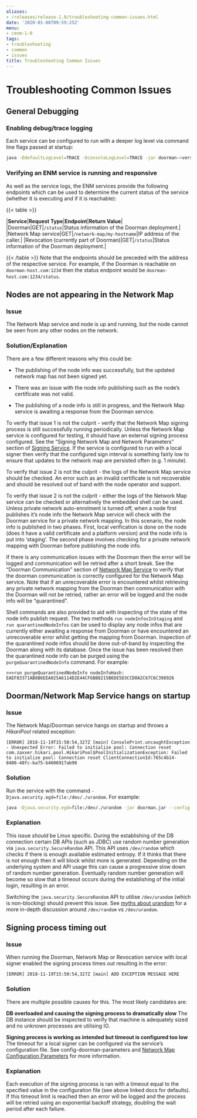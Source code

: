 ```yaml
---
aliases:
- /releases/release-1.0/troubleshooting-common-issues.html
date: '2020-01-08T09:59:25Z'
menu:
- cenm-1-0
tags:
- troubleshooting
- common
- issues
title: Troubleshooting Common Issues
---
```



# Troubleshooting Common Issues


## General Debugging


### Enabling debug/trace logging

Each service can be configured to run with a deeper log level via command line flags passed at startup:

```bash
java -DdefaultLogLevel=TRACE -DconsoleLogLevel=TRACE -jar doorman-<version>.jar --config-file <config file>
```

### Verifying an ENM service is running and responsive

As well as the service logs, the ENM services provide the following endpoints which can be used to determine the current
                    status of the service (whether it is executing and if it is reachable):


{{< table >}}

|**Service**|**Request Type**|**Endpoint**|**Return Value**|
|Doorman|GET|`/status`|Status information of the Doorman deployment.|
|Network Map service|GET|`/network-map/my-hostname`|IP address of the caller.|
|Revocation (currently part of Doorman)|GET|`/status`|Status information of the Doorman deployment.|

{{< /table >}}
Note that the endpoints should be preceded with the address of the respective service. For example, if the Doorman is
                    reachable on `doorman-host.com:1234` then the status endpoint would be `doorman-host.com:1234/status`.


## Nodes are not appearing in the Network Map


### Issue

The Network Map service and node is up and running, but the node cannot be seen from any other nodes on the network.


### Solution/Explanation

There are a few different reasons why this could be:


* The publishing of the node info was successfully, but the updated network map has not been signed yet.


* There was an issue with the node info publishing such as the node’s certificate was not valid.


* The publishing of a node info is still in progress, and the Network Map service is awaiting a response from the
                            Doorman service.


To verify that issue 1 is not the culprit - verify that the Network Map signing process is still successfully running
                    periodically. Unless the Network Map service is configured for testing, it should have an external signing process
                    configured. See the “Signing Network Map and Network Parameters” section of [Signing Service](signing-service.md). If the service is
                    configured to run with a local signer then verify that the configured sign interval is something fairly low to ensure
                    that updates to the network map are persisted often (e.g. 1 minute).

To verify that issue 2 is not the culprit - the logs of the Network Map service should be checked. An error such as an
                    invalid certificate is not recoverable and should be resolved out of band with the node operator and support.

To verify that issue 2 is not the culprit - either the logs of the Network Map service can be checked or alternatively
                    the embedded shell can be used. Unless private network auto-enrolment is turned off, when a node first publishes it’s
                    node info the Network Map service will check with the Doorman service for a private network mapping. In this scenario,
                    the node info is published in two phases. First, local verification is done on the node (does it have a valid
                    certificate and a platform version) and the node info is put into ‘staging’. The second phase involves checking for a
                    private network mapping with Doorman before publishing the node info.

If there is any communication issues with the Doorman then the error will be logged and communication will be retried
                    after a short break. See the “Doorman Communication” section of [Network Map Service](network-map.md) to verify that the doorman
                    communication is correctly configured for the Network Map service. Note that if an unrecoverable error is encountered
                    whilst retrieving any private network mapping from the Doorman then communication with the Doorman will not be retried,
                    rather an error will be logged and the node info will be “quarantined”.

Shell commands are also provided to aid with inspecting of the state of the node info publish request. The two methods
                    `run nodeInfosInStaging` and `run quarantinedNodeInfos` can be used to display any node infos that are currently either
                    awaiting a response from Doorman or have encountered an unrecoverable error whilst getting the mapping from Doorman.
                    Inspection of the quarantined node infos should be done out-of-band by inspecting the Doorman along with its database.
                    Once the issue has been resolved then the quarantined node info can be purged using the `purgeQuarantinedNodeInfo`
                    command. For example:

```guess
>>>run purgeQuarantinedNodeInfo nodeInfoHash: EAEF83371AB8B6EEA025A6114D2E44CF6BB8215B6DE5D3CCD0A2C67C6C398926
```

## Doorman/Network Map Service hangs on startup


### Issue

The Network Map/Doorman service hangs on startup and throws a *HikariPool* related exception:

```guess
[ERROR] 2018-11-19T15:50:54,327Z [main] ConsolePrint.uncaughtException - Unexpected Error: Failed to initialize pool: Connection reset
com.zaxxer.hikari.pool.HikariPool$PoolInitializationException: Failed to initialize pool: Connection reset ClientConnectionId:765c4b14-
8486-48fc-ba75-b4606917ab98
```

### Solution

Run the service with the command `-Djava.security.egd=file:/dev/./urandom`. For example:

```bash
java -Djava.security.egd=file:/dev/./urandom -jar doorman.jar --config-file doorman.conf
```

### Explanation

This issue *should* be Linux specific. During the establishing of the DB connection certain DB APIs (such as JDBC) use
                    random number generation via `java.security.SecureRandom` API. This API uses `/dev/random` which checks if there is
                    enough available estimated entropy. If it thinks that there is not enough then it will block whilst more is generated.
                    Depending on the underlying system and API usage this can cause a progressive slow down of random number generation.
                    Eventually random number generation will become so slow that a timeout occurs during the establishing of the initial
                    login, resulting in an error.

Switching the `java.security.SecureRandom` API to utilise `/dev/urandom` (which is non-blocking) should prevent this
                    issue. See [myths about urandom](https://www.2uo.de/myths-about-urandom/) for a more in-depth discussion around
                    `/dev/random` vs `/dev/urandom`.


## Signing process timing out


### Issue

When running the Doorman, Network Map or Revocation service with local signer enabled the signing process times out
                    resulting in the error:

```guess
[ERROR] 2018-11-19T15:50:54,327Z [main] ADD EXCEPTION MESSAGE HERE
```

### Solution

There are multiple possible causes for this. The most likely candidates are:

**DB overloaded and causing the signing process to dramatically slow**
                    The DB instance should be inspected to verify that machine is adequately sized and no unknown processes are utilising
                    IO.

**Signing process is working as intended but timeout is configured too low**
                    The timeout for a local signer can be configured via the service’s configuration file. See
                    config-doorman-parameters and [Network Map Configuration Parameters](config-network-map-parameters.md) for more information.


### Explanation

Each execution of the signing process is ran with a timeout equal to the specified value in the configuration file (see
                    above linked docs for defaults). If this timeout limit is reached then an error will be logged and the process will be
                    retried using an exponential backoff strategy, doubling the wait period after each failure.


